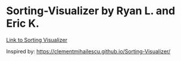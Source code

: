 # Sorting-Visualizer by Ryan L. and Eric K. 

[Link to Sorting Visualizer](https://ryanliu18.github.io/Sorting-Visualizer/)

Inspired by: https://clementmihailescu.github.io/Sorting-Visualizer/

